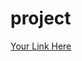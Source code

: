 # project

[Your Link Here](https://drive.google.com/file/d/11KXsVR3J-NuJ-eXoCeGlwxZsFJRD1eoa/view?usp=drivesdk)

